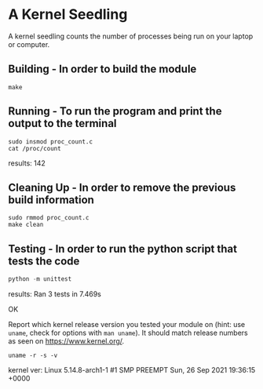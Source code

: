 # A Kernel Seedling
A kernel seedling counts the number of processes being run on your laptop or computer.

## Building - In order to build the module
```shell
make
```

## Running - To run the program and print the output to the terminal
```shell
sudo insmod proc_count.c
cat /proc/count
```
results: 142

## Cleaning Up - In order to remove the previous build information
```shell
sudo rmmod proc_count.c
make clean
```

## Testing - In order to run the python script that tests the code
```python
python -m unittest
```
results:
Ran 3 tests in 7.469s

OK

Report which kernel release version you tested your module on
(hint: use `uname`, check for options with `man uname`).
It should match release numbers as seen on https://www.kernel.org/.

```shell
uname -r -s -v
```
kernel ver: Linux 5.14.8-arch1-1 #1 SMP PREEMPT Sun, 26 Sep 2021 19:36:15 +0000
